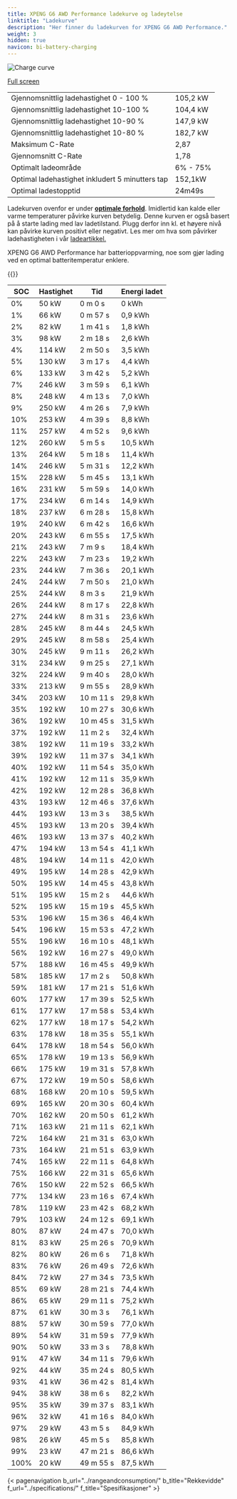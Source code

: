 ```yaml
---
title: XPENG G6 AWD Performance ladekurve og ladeytelse
linktitle: "Ladekurve"
description: "Her finner du ladekurven for XPENG G6 AWD Performance."
weight: 3
hidden: true
navicon: bi-battery-charging
---
```

<!-- markdownlint-disable MD033 -->
<img src="/images/models/xpeng/g6/g6_awd_performance/chargingcurve.svg" alt="Charge curve" class="img-fluid">

[Full screen](/images/models/xpeng/g6/g6_awd_performance/chargingcurve.svg)


<table class="table table-striped border">
<tbody>
<tr>
<td>Gjennomsnittlig ladehastighet 0 - 100 %</td><td>105,2 kW</td>
</tr>
<tr>
<td>Gjennomsnittlig ladehastighet 10-100 %</td><td>104,4 kW</td>
</tr>
<tr>
<td>Gjennomsnittlig ladehastighet 10-90 %</td><td>147,9 kW</td>
</tr>
<tr>
<td>Gjennomsnittlig ladehastighet 10-80 %</td><td>182,7 kW</td>
</tr>
<tr>
<td>Maksimum C-Rate</td><td>2,87</td>
</tr>
<tr>
<td>Gjennomsnitt C-Rate</td><td>1,78</td>
</tr>
<tr>
<td>Optimalt ladeområde</td><td>6% - 75%</td>
</tr>
<tr>
<td>Optimal ladehastighet inkludert 5 minutters tap</td><td>152,1kW</td>
</tr>
<tr>
<td>Optimal ladestopptid</td><td>24m49s</td>
</tr>
</tbody>
</table>


Ladekurven ovenfor er under **[optimale forhold](../../../../../technology/battery/charging/#temperatur)**. Imidlertid kan kalde eller varme temperaturer påvirke kurven betydelig. Denne kurven er også basert på å starte lading med lav ladetilstand. Plugg derfor inn kl. et høyere nivå kan påvirke kurven positivt eller negativt. Les mer om hva som påvirker ladehastigheten i vår [ladeartikkel.](../../../../../technology/battery/charging/)


XPENG G6 AWD Performance har batterioppvarming, noe som gjør lading ved en optimal batteritemperatur enklere.


{{<evkxdisplayaddarticle />}}
<table class="table table-striped border">
<thead>
<tr><th>SOC</th><th>Hastighet</th><th>Tid</th><th>Energi ladet</th></tr>
</thead>
<tbody>
<tr>
<td>0%</td><td>50 kW</td><td> 0 m 0 s </td><td>0 kWh </td>
</tr>
<tr>
<td>1%</td><td>66 kW</td><td> 0 m 57 s </td><td>0,9 kWh </td>
</tr>
<tr>
<td>2%</td><td>82 kW</td><td> 1 m 41 s </td><td>1,8 kWh </td>
</tr>
<tr>
<td>3%</td><td>98 kW</td><td> 2 m 18 s </td><td>2,6 kWh </td>
</tr>
<tr>
<td>4%</td><td>114 kW</td><td> 2 m 50 s </td><td>3,5 kWh </td>
</tr>
<tr>
<td>5%</td><td>130 kW</td><td> 3 m 17 s </td><td>4,4 kWh </td>
</tr>
<tr>
<td>6%</td><td>133 kW</td><td> 3 m 42 s </td><td>5,2 kWh </td>
</tr>
<tr>
<td>7%</td><td>246 kW</td><td> 3 m 59 s </td><td>6,1 kWh </td>
</tr>
<tr>
<td>8%</td><td>248 kW</td><td> 4 m 13 s </td><td>7,0 kWh </td>
</tr>
<tr>
<td>9%</td><td>250 kW</td><td> 4 m 26 s </td><td>7,9 kWh </td>
</tr>
<tr>
<td>10%</td><td>253 kW</td><td> 4 m 39 s </td><td>8,8 kWh </td>
</tr>
<tr>
<td>11%</td><td>257 kW</td><td> 4 m 52 s </td><td>9,6 kWh </td>
</tr>
<tr>
<td>12%</td><td>260 kW</td><td> 5 m 5 s </td><td>10,5 kWh </td>
</tr>
<tr>
<td>13%</td><td>264 kW</td><td> 5 m 18 s </td><td>11,4 kWh </td>
</tr>
<tr>
<td>14%</td><td>246 kW</td><td> 5 m 31 s </td><td>12,2 kWh </td>
</tr>
<tr>
<td>15%</td><td>228 kW</td><td> 5 m 45 s </td><td>13,1 kWh </td>
</tr>
<tr>
<td>16%</td><td>231 kW</td><td> 5 m 59 s </td><td>14,0 kWh </td>
</tr>
<tr>
<td>17%</td><td>234 kW</td><td> 6 m 14 s </td><td>14,9 kWh </td>
</tr>
<tr>
<td>18%</td><td>237 kW</td><td> 6 m 28 s </td><td>15,8 kWh </td>
</tr>
<tr>
<td>19%</td><td>240 kW</td><td> 6 m 42 s </td><td>16,6 kWh </td>
</tr>
<tr>
<td>20%</td><td>243 kW</td><td> 6 m 55 s </td><td>17,5 kWh </td>
</tr>
<tr>
<td>21%</td><td>243 kW</td><td> 7 m 9 s </td><td>18,4 kWh </td>
</tr>
<tr>
<td>22%</td><td>243 kW</td><td> 7 m 23 s </td><td>19,2 kWh </td>
</tr>
<tr>
<td>23%</td><td>244 kW</td><td> 7 m 36 s </td><td>20,1 kWh </td>
</tr>
<tr>
<td>24%</td><td>244 kW</td><td> 7 m 50 s </td><td>21,0 kWh </td>
</tr>
<tr>
<td>25%</td><td>244 kW</td><td> 8 m 3 s </td><td>21,9 kWh </td>
</tr>
<tr>
<td>26%</td><td>244 kW</td><td> 8 m 17 s </td><td>22,8 kWh </td>
</tr>
<tr>
<td>27%</td><td>244 kW</td><td> 8 m 31 s </td><td>23,6 kWh </td>
</tr>
<tr>
<td>28%</td><td>245 kW</td><td> 8 m 44 s </td><td>24,5 kWh </td>
</tr>
<tr>
<td>29%</td><td>245 kW</td><td> 8 m 58 s </td><td>25,4 kWh </td>
</tr>
<tr>
<td>30%</td><td>245 kW</td><td> 9 m 11 s </td><td>26,2 kWh </td>
</tr>
<tr>
<td>31%</td><td>234 kW</td><td> 9 m 25 s </td><td>27,1 kWh </td>
</tr>
<tr>
<td>32%</td><td>224 kW</td><td> 9 m 40 s </td><td>28,0 kWh </td>
</tr>
<tr>
<td>33%</td><td>213 kW</td><td> 9 m 55 s </td><td>28,9 kWh </td>
</tr>
<tr>
<td>34%</td><td>203 kW</td><td> 10 m 11 s </td><td>29,8 kWh </td>
</tr>
<tr>
<td>35%</td><td>192 kW</td><td> 10 m 27 s </td><td>30,6 kWh </td>
</tr>
<tr>
<td>36%</td><td>192 kW</td><td> 10 m 45 s </td><td>31,5 kWh </td>
</tr>
<tr>
<td>37%</td><td>192 kW</td><td> 11 m 2 s </td><td>32,4 kWh </td>
</tr>
<tr>
<td>38%</td><td>192 kW</td><td> 11 m 19 s </td><td>33,2 kWh </td>
</tr>
<tr>
<td>39%</td><td>192 kW</td><td> 11 m 37 s </td><td>34,1 kWh </td>
</tr>
<tr>
<td>40%</td><td>192 kW</td><td> 11 m 54 s </td><td>35,0 kWh </td>
</tr>
<tr>
<td>41%</td><td>192 kW</td><td> 12 m 11 s </td><td>35,9 kWh </td>
</tr>
<tr>
<td>42%</td><td>192 kW</td><td> 12 m 28 s </td><td>36,8 kWh </td>
</tr>
<tr>
<td>43%</td><td>193 kW</td><td> 12 m 46 s </td><td>37,6 kWh </td>
</tr>
<tr>
<td>44%</td><td>193 kW</td><td> 13 m 3 s </td><td>38,5 kWh </td>
</tr>
<tr>
<td>45%</td><td>193 kW</td><td> 13 m 20 s </td><td>39,4 kWh </td>
</tr>
<tr>
<td>46%</td><td>193 kW</td><td> 13 m 37 s </td><td>40,2 kWh </td>
</tr>
<tr>
<td>47%</td><td>194 kW</td><td> 13 m 54 s </td><td>41,1 kWh </td>
</tr>
<tr>
<td>48%</td><td>194 kW</td><td> 14 m 11 s </td><td>42,0 kWh </td>
</tr>
<tr>
<td>49%</td><td>195 kW</td><td> 14 m 28 s </td><td>42,9 kWh </td>
</tr>
<tr>
<td>50%</td><td>195 kW</td><td> 14 m 45 s </td><td>43,8 kWh </td>
</tr>
<tr>
<td>51%</td><td>195 kW</td><td> 15 m 2 s </td><td>44,6 kWh </td>
</tr>
<tr>
<td>52%</td><td>195 kW</td><td> 15 m 19 s </td><td>45,5 kWh </td>
</tr>
<tr>
<td>53%</td><td>196 kW</td><td> 15 m 36 s </td><td>46,4 kWh </td>
</tr>
<tr>
<td>54%</td><td>196 kW</td><td> 15 m 53 s </td><td>47,2 kWh </td>
</tr>
<tr>
<td>55%</td><td>196 kW</td><td> 16 m 10 s </td><td>48,1 kWh </td>
</tr>
<tr>
<td>56%</td><td>192 kW</td><td> 16 m 27 s </td><td>49,0 kWh </td>
</tr>
<tr>
<td>57%</td><td>188 kW</td><td> 16 m 45 s </td><td>49,9 kWh </td>
</tr>
<tr>
<td>58%</td><td>185 kW</td><td> 17 m 2 s </td><td>50,8 kWh </td>
</tr>
<tr>
<td>59%</td><td>181 kW</td><td> 17 m 21 s </td><td>51,6 kWh </td>
</tr>
<tr>
<td>60%</td><td>177 kW</td><td> 17 m 39 s </td><td>52,5 kWh </td>
</tr>
<tr>
<td>61%</td><td>177 kW</td><td> 17 m 58 s </td><td>53,4 kWh </td>
</tr>
<tr>
<td>62%</td><td>177 kW</td><td> 18 m 17 s </td><td>54,2 kWh </td>
</tr>
<tr>
<td>63%</td><td>178 kW</td><td> 18 m 35 s </td><td>55,1 kWh </td>
</tr>
<tr>
<td>64%</td><td>178 kW</td><td> 18 m 54 s </td><td>56,0 kWh </td>
</tr>
<tr>
<td>65%</td><td>178 kW</td><td> 19 m 13 s </td><td>56,9 kWh </td>
</tr>
<tr>
<td>66%</td><td>175 kW</td><td> 19 m 31 s </td><td>57,8 kWh </td>
</tr>
<tr>
<td>67%</td><td>172 kW</td><td> 19 m 50 s </td><td>58,6 kWh </td>
</tr>
<tr>
<td>68%</td><td>168 kW</td><td> 20 m 10 s </td><td>59,5 kWh </td>
</tr>
<tr>
<td>69%</td><td>165 kW</td><td> 20 m 30 s </td><td>60,4 kWh </td>
</tr>
<tr>
<td>70%</td><td>162 kW</td><td> 20 m 50 s </td><td>61,2 kWh </td>
</tr>
<tr>
<td>71%</td><td>163 kW</td><td> 21 m 11 s </td><td>62,1 kWh </td>
</tr>
<tr>
<td>72%</td><td>164 kW</td><td> 21 m 31 s </td><td>63,0 kWh </td>
</tr>
<tr>
<td>73%</td><td>164 kW</td><td> 21 m 51 s </td><td>63,9 kWh </td>
</tr>
<tr>
<td>74%</td><td>165 kW</td><td> 22 m 11 s </td><td>64,8 kWh </td>
</tr>
<tr>
<td>75%</td><td>166 kW</td><td> 22 m 31 s </td><td>65,6 kWh </td>
</tr>
<tr>
<td>76%</td><td>150 kW</td><td> 22 m 52 s </td><td>66,5 kWh </td>
</tr>
<tr>
<td>77%</td><td>134 kW</td><td> 23 m 16 s </td><td>67,4 kWh </td>
</tr>
<tr>
<td>78%</td><td>119 kW</td><td> 23 m 42 s </td><td>68,2 kWh </td>
</tr>
<tr>
<td>79%</td><td>103 kW</td><td> 24 m 12 s </td><td>69,1 kWh </td>
</tr>
<tr>
<td>80%</td><td>87 kW</td><td> 24 m 47 s </td><td>70,0 kWh </td>
</tr>
<tr>
<td>81%</td><td>83 kW</td><td> 25 m 26 s </td><td>70,9 kWh </td>
</tr>
<tr>
<td>82%</td><td>80 kW</td><td> 26 m 6 s </td><td>71,8 kWh </td>
</tr>
<tr>
<td>83%</td><td>76 kW</td><td> 26 m 49 s </td><td>72,6 kWh </td>
</tr>
<tr>
<td>84%</td><td>72 kW</td><td> 27 m 34 s </td><td>73,5 kWh </td>
</tr>
<tr>
<td>85%</td><td>69 kW</td><td> 28 m 21 s </td><td>74,4 kWh </td>
</tr>
<tr>
<td>86%</td><td>65 kW</td><td> 29 m 11 s </td><td>75,2 kWh </td>
</tr>
<tr>
<td>87%</td><td>61 kW</td><td> 30 m 3 s </td><td>76,1 kWh </td>
</tr>
<tr>
<td>88%</td><td>57 kW</td><td> 30 m 59 s </td><td>77,0 kWh </td>
</tr>
<tr>
<td>89%</td><td>54 kW</td><td> 31 m 59 s </td><td>77,9 kWh </td>
</tr>
<tr>
<td>90%</td><td>50 kW</td><td> 33 m 3 s </td><td>78,8 kWh </td>
</tr>
<tr>
<td>91%</td><td>47 kW</td><td> 34 m 11 s </td><td>79,6 kWh </td>
</tr>
<tr>
<td>92%</td><td>44 kW</td><td> 35 m 24 s </td><td>80,5 kWh </td>
</tr>
<tr>
<td>93%</td><td>41 kW</td><td> 36 m 42 s </td><td>81,4 kWh </td>
</tr>
<tr>
<td>94%</td><td>38 kW</td><td> 38 m 6 s </td><td>82,2 kWh </td>
</tr>
<tr>
<td>95%</td><td>35 kW</td><td> 39 m 37 s </td><td>83,1 kWh </td>
</tr>
<tr>
<td>96%</td><td>32 kW</td><td> 41 m 16 s </td><td>84,0 kWh </td>
</tr>
<tr>
<td>97%</td><td>29 kW</td><td> 43 m 5 s </td><td>84,9 kWh </td>
</tr>
<tr>
<td>98%</td><td>26 kW</td><td> 45 m 5 s </td><td>85,8 kWh </td>
</tr>
<tr>
<td>99%</td><td>23 kW</td><td> 47 m 21 s </td><td>86,6 kWh </td>
</tr>
<tr>
<td>100%</td><td>20 kW</td><td> 49 m 55 s </td><td>87,5 kWh </td>
</tr>
</tbody>
</table>


{< pagenavigation b_url="../rangeandconsumption/" b_title="Rekkevidde" f_url="../specifications/" f_title="Spesifikasjoner" >}
